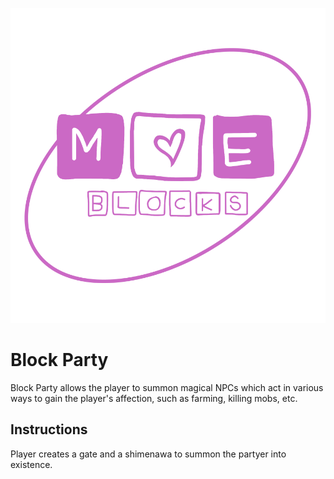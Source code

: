 ![Block Party](./src/main/resources/block_party.png)
# Block Party
Block Party allows the player to summon magical NPCs which act in various ways to gain the player's affection, such as farming, killing mobs, etc.

## Instructions
Player creates a gate and a shimenawa to summon the partyer into existence.
